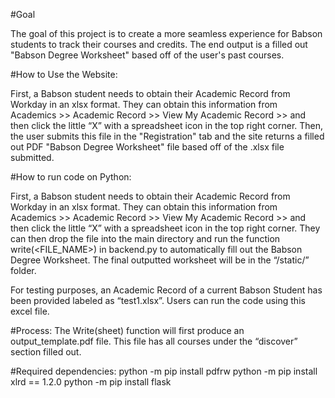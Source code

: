 #Goal 

The goal of this project is to create a more seamless experience for Babson students to track their courses and credits. The end output is a filled out "Babson Degree Worksheet" based off of the user's past courses.

#How to Use the Website:

First, a Babson student needs to obtain their Academic Record from Workday in an xlsx format. They can obtain this information from Academics >> Academic Record >> View My Academic Record >> and then click the little “X” with a spreadsheet icon in the top right corner. Then, the user submits this file in the "Registration" tab and the site returns a filled out PDF "Babson Degree Worksheet" file based off of the .xlsx file submitted.

#How to run code on Python:

First, a Babson student needs to obtain their Academic Record from Workday in an xlsx format. They can obtain this information from Academics >> Academic Record >> View My Academic Record >> and then click the little “X” with a spreadsheet icon in the top right corner. They can then drop the file into the main directory and run the function write(<FILE_NAME>) in backend.py to automatically fill out the Babson Degree Worksheet. The final outputted worksheet will be in the “/static/” folder. 

For testing purposes, an Academic Record of a current Babson Student has been provided labeled as “test1.xlsx”. Users can run the code using this excel file.

#Process: 
The Write(sheet) function will first produce an output_template.pdf file. This file has all courses under the “discover” section filled out. 


#Required dependencies:
python -m pip install pdfrw
python -m pip install xlrd == 1.2.0
python -m pip install flask 

